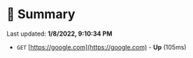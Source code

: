 # 📖 Summary
Last updated: **1/8/2022, 9:10:34 PM**

- `GET` [https://google.com](https://google.com) - **Up** (105ms)
